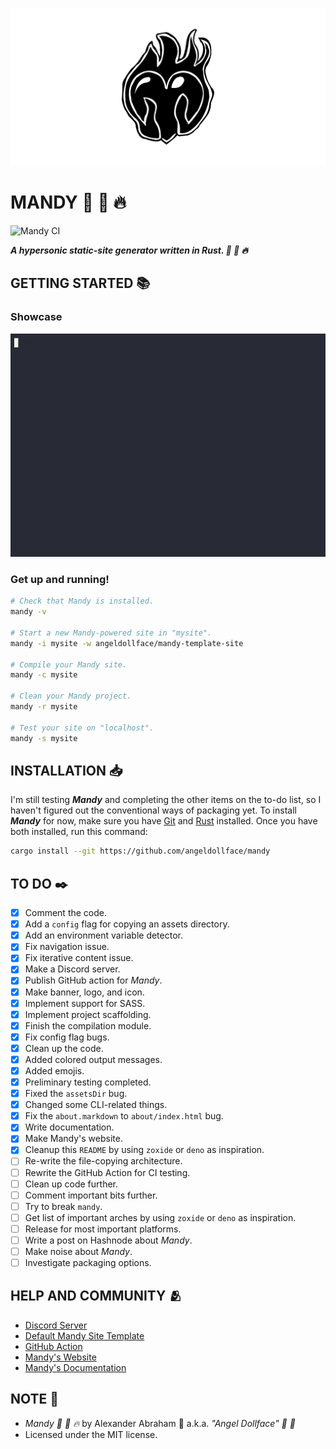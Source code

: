 <p align="center">
 <img src="/assets/banner/banner.png"/>
</p>

# MANDY :rocket: :pill: :fire:

![Mandy CI](https://github.com/angeldollface/mandy/actions/workflows/rust.yml/badge.svg)

***A hypersonic static-site generator written in Rust. :rocket: :pill: :fire:***

## GETTING STARTED :books:

### Showcase

<p align="center">
 <img src="/assets/showcase/showcase.gif"/>
</p>

### Get up and running!

```bash
# Check that Mandy is installed.
mandy -v

# Start a new Mandy-powered site in "mysite".
mandy -i mysite -w angeldollface/mandy-template-site

# Compile your Mandy site.
mandy -c mysite

# Clean your Mandy project.
mandy -r mysite

# Test your site on "localhost".
mandy -s mysite
```

## INSTALLATION :inbox_tray:

I'm still testing ***Mandy*** and completing the other items on the to-do list, so I haven't figured out the conventional ways of packaging yet. To install ***Mandy*** for now, make sure you have [Git](https://git-scm.org) and [Rust](https://rust-lang.org) installed. Once you have both installed, run this command:

```bash
cargo install --git https://github.com/angeldollface/mandy
```

## TO DO :black_nib:

- [x] Comment the code.
- [x] Add a `config` flag for copying an assets directory.
- [x] Add an environment variable detector.
- [x] Fix navigation issue.
- [x] Fix iterative content issue.
- [x] Make a Discord server.
- [x] Publish GitHub action for *Mandy*.
- [x] Make banner, logo, and icon.
- [x] Implement support for SASS.
- [x] Implement project scaffolding.
- [x] Finish the compilation module.
- [x] Fix config flag bugs.
- [x] Clean up the code.
- [x] Added colored output messages.
- [x] Added emojis.
- [x] Preliminary testing completed.
- [x] Fixed the `assetsDir` bug.
- [x] Changed some CLI-related things.
- [x] Fix the `about.markdown` to `about/index.html` bug.
- [x] Write documentation.
- [x] Make Mandy's website.
- [x] Cleanup this `README` by using `zoxide` or `deno` as inspiration.
- [ ] Re-write the file-copying architecture.
- [ ] Rewrite the GitHub Action for CI testing.
- [ ] Clean up code further.
- [ ] Comment important bits further.
- [ ] Try to break `mandy`.
- [ ] Get list of important arches by using `zoxide` or `deno` as inspiration.
- [ ] Release for most important platforms.
- [ ] Write a post on Hashnode about *Mandy*.
- [ ] Make noise about *Mandy*.
- [ ] Investigate packaging options.

## HELP AND COMMUNITY :people_hugging:

- [Discord Server](https://discord.gg/VR7eZFrf)
- [Default Mandy Site Template](https://github.com/angeldollface/mandy-template-site)
- [GitHub Action](https://github.com/angeldollface/mandy-github-action)
- [Mandy's Website](https://angeldollface.art/mandys-house)
- [Mandy's Documentation](https://angeldollface.art/mandys-house/content/documentation/)

## NOTE :scroll:

- *Mandy :rocket: :pill: :fire:* by Alexander Abraham :black_heart: a.k.a. *"Angel Dollface" :dolls: :ribbon:*
- Licensed under the MIT license.
